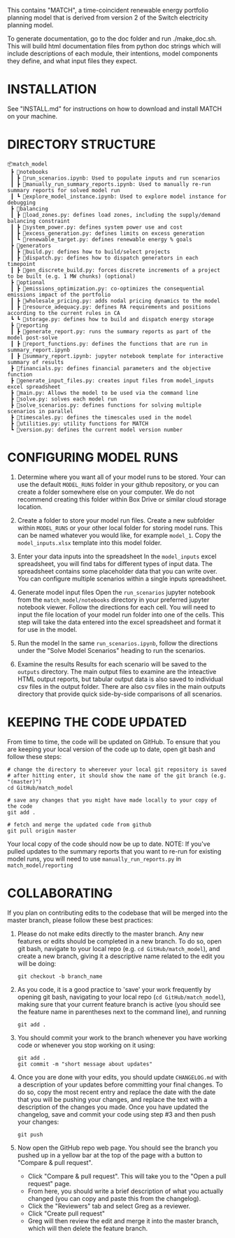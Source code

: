 This contains "MATCH", a time-coincident renewable energy portfolio
planning model that is derived from version 2 of the Switch electricity planning model.

To generate documentation, go to the doc folder and run ./make_doc.sh.
This will build html documentation files from python doc strings which
will include descriptions of each module, their intentions, model
components they define, and what input files they expect.

# INSTALLATION

See "INSTALL.md" for instructions on how to download and install MATCH on your machine. 

# DIRECTORY STRUCTURE
```
📦match_model
 ┣ 📂notebooks
 ┃ ┣ 📜run_scenarios.ipynb: Used to populate inputs and run scenarios
 ┃ ┣ 📜manually_run_summary_reports.ipynb: Used to manually re-run summary reports for solved model run
 ┃ ┗ 📜explore_model_instance.ipynb: Used to explore model instance for debugging
 ┣ 📂balancing
 ┃ ┣ 📜load_zones.py: defines load zones, including the supply/demand balancing constraint
 ┃ ┣ 📜system_power.py: defines system power use and cost
 ┃ ┣ 📜excess_generation.py: defines limits on excess generation  
 ┃ ┗ 📜renewable_target.py: defines renewable energy % goals
 ┣ 📂generators
 ┃ ┣ 📜build.py: defines how to build/select projects
 ┃ ┣ 📜dispatch.py: defines how to dispatch generators in each timepoint
 ┃ ┣ 📜gen_discrete_build.py: forces discrete increments of a project to be built (e.g. 1 MW chunks) (optional)
 ┣ 📂optional
 ┃ ┣ 📜emissions_optimization.py: co-optimizes the consequential emissions impact of the portfolio
 ┃ ┣ 📜wholesale_pricing.py: adds nodal pricing dynamics to the model
 ┃ ┣ 📜resource_adequacy.py: defines RA requirements and positions according to the current rules in CA
 ┗ ┗ 📜storage.py: defines how to build and dispatch energy storage 
 ┣ 📂reporting
 ┃ ┣ 📜generate_report.py: runs the summary reports as part of the model post-solve
 ┃ ┣ 📜report_functions.py: defines the functions that are run in summary_report.ipynb
 ┃ ┣ 📜summary_report.ipynb: jupyter notebook template for interactive summary of results
 ┣ 📜financials.py: defines financial parameters and the objective function
 ┣ 📜generate_input_files.py: creates input files from model_inputs excel spreadsheet
 ┣ 📜main.py: Allows the model to be used via the command line
 ┣ 📜solve.py: solves each model run
 ┣ 📜solve_scenarios.py: defines functions for solving multiple scenarios in parallel
 ┣ 📜timescales.py: defines the timescales used in the model
 ┣ 📜utilities.py: utility functions for MATCH
 ┗ 📜version.py: defines the current model version number
```

# CONFIGURING MODEL RUNS


1. Determine where you want all of your model runs to be stored.
Your can use the default `MODEL_RUNS` folder in your github repository, or you can create a folder somewhere else on your computer. 
We do not recommend creating this folder within Box Drive or similar cloud storage location.

2. Create a folder to store your model run files.
Create a new subfolder within `MODEL_RUNS` or your other local folder for storing model runs. This can be named whatever you would like,
for example `model_1`. Copy the `model_inputs.xlsx` template into this model folder.

2. Enter your data inputs into the spreadsheet
In the `model_inputs` excel spreadsheet, you will find tabs for different types of input data. 
The spreadsheet contains some placeholder data that you can write over. You can configure multiple scenarios within a single inputs spreadsheet. 

3. Generate model input files
Open the `run_scenarios` jupyter notebook from the `match_model/notebooks` directory in your preferred jupyter notebook viewer.
Follow the directions for each cell. You will need to input the file location of your model run folder into one of the cells.
This step will take the data entered into the excel spreadsheet and format it for use in the model. 

4. Run the model
In the same `run_scenarios.ipynb`, follow the directions under the "Solve Model Scenarios" heading to run the scenarios.

5. Examine the results
Results for each scenario will be saved to the `outputs` directory. The main output files to examine are the inteactive HTML output reports, 
but tabular output data is also saved to individual csv files in the output folder. There are also csv files in the main outputs directory that
provide quick side-by-side comparisons of all scenarios. 

# KEEPING THE CODE UPDATED
From time to time, the code will be updated on GitHub. To ensure that you are keeping your local version of the code up to date, open git bash and follow these steps:
	
	# change the directory to whereever your local git repository is saved
	# after hitting enter, it should show the name of the git branch (e.g. "(master)")
	cd GitHub/match_model  

	# save any changes that you might have made locally to your copy of the code
	git add .

	# fetch and merge the updated code from github
	git pull origin master

Your local copy of the code should now be up to date. 
NOTE: If you've pulled updates to the summary reports that you want to re-run for existing model runs, you will need to use `manually_run_reports.py` in `match_model/reporting`

# COLLABORATING
If you plan on contributing edits to the codebase that will be merged into the master branch, please follow these best practices:

1. Please do not make edits directly to the master branch. Any new features or edits should be completed in a new branch. To do so, open git bash, navigate to your local repo (e.g. `cd GitHub/match_model`), and create a new branch, giving it a descriptive name related to the edit you will be doing:

	`git checkout -b branch_name`

2. As you code, it is a good practice to 'save' your work frequently by opening git bash, navigating to your local repo (`cd GitHub/match_model`), making sure that your current feature branch is active (you should see the feature name in parentheses next to the command line), and running 
	
	`git add .`

3. You should commit your work to the branch whenever you have working code or whenever you stop working on it using:

	`git add .`  
	`git commit -m "short message about updates"`

4. Once you are done with your edits, you should update `CHANGELOG.md` with a description of your updates before committing your final changes. To do so, copy the most recent entry and replace the date with the date that you will be pushing your changes, and replace the text with a description of the changes you made. Once you have updated the changelog, save and commit your code using step #3 and then push your changes:

	`git push`

5. Now open the GitHub repo web page. You should see the branch you pushed up in a yellow bar at the top of the page with a button to "Compare & pull request". 
	- Click "Compare & pull request". This will take you to the "Open a pull request" page. 
	- From here, you should write a brief description of what you actually changed (you can copy and paste this from the changelog). 
	- Click the "Reviewers" tab and select Greg as a reviewer. 
	- Click "Create pull request"
	- Greg will then review the edit and merge it into the master branch, which will then delete the feature branch.

